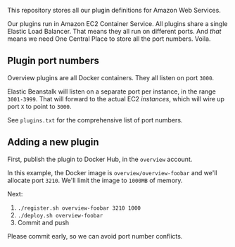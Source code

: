 This repository stores all our plugin definitions for Amazon Web Services.

Our plugins run in Amazon EC2 Container Service. All plugins share a single
Elastic Load Balancer. That means they all run on different ports. And _that_
means we need One Central Place to store all the port numbers. Voila.

Plugin port numbers
-------------------

Overview plugins are all Docker containers. They all listen on port `3000`.

Elastic Beanstalk will listen on a separate port per instance, in the range
`3001-3999`. That will forward to the actual EC2 _instances_, which will wire
up port `X` to point to `3000`.

See `plugins.txt` for the comprehensive list of port numbers.

Adding a new plugin
-------------------

First, publish the plugin to Docker Hub, in the `overview` account.

In this example, the Docker image is `overview/overview-foobar` and we'll
allocate port `3210`. We'll limit the image to `1000MB` of memory.

Next:

1. `./register.sh overview-foobar 3210 1000`
2. `./deploy.sh overview-foobar`
3. Commit and push

Please commit early, so we can avoid port number conflicts.
